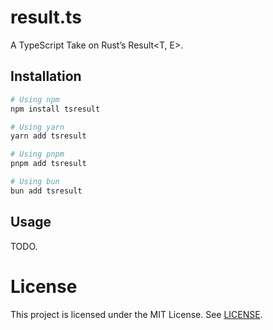 # result.ts

A TypeScript Take on Rust’s Result<T, E>.

## Installation

```bash
# Using npm
npm install tsresult

# Using yarn
yarn add tsresult

# Using pnpm
pnpm add tsresult

# Using bun
bun add tsresult
```

## Usage

TODO.

# License

This project is licensed under the MIT License. See [LICENSE](LICENSE).
